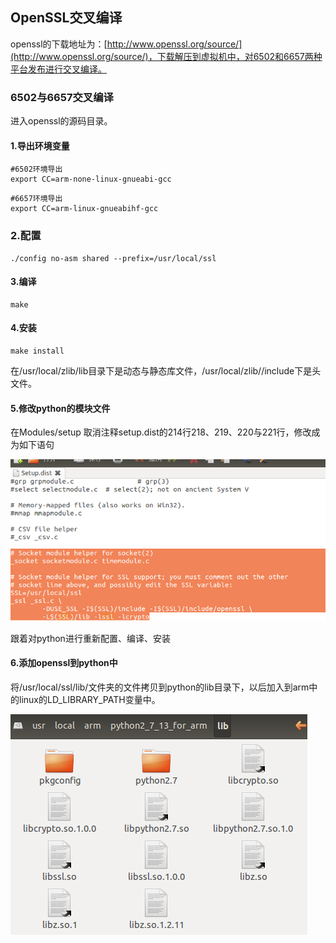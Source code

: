 ## OpenSSL交叉编译

openssl的下载地址为：[http://www.openssl.org/source/](http://www.openssl.org/source/)，下载解压到虚拟机中，对6502和6657两种平台发布进行交叉编译。

### 6502与6657交叉编译

进入openssl的源码目录。

#### 1.导出环境变量

```
#6502环境导出
export CC=arm-none-linux-gnueabi-gcc
```

```
#6657环境导出
export CC=arm-linux-gnueabihf-gcc
```

### 2.配置

```
./config no-asm shared --prefix=/usr/local/ssl
```

#### 3.编译

```
make
```

#### 4.安装

```
make install
```

在/usr/local/zlib/lib目录下是动态与静态库文件，/usr/local/zlib//include下是头文件。

#### 5.修改python的模块文件

在Modules/setup 取消注释setup.dist的214行218、219、220与221行，修改成为如下语句

![](/assets/sslcompile.png)

跟着对python进行重新配置、编译、安装

#### 6.添加openssl到python中

将/usr/local/ssl/lib/文件夹的文件拷贝到python的lib目录下，以后加入到arm中的linux的LD\_LIBRARY\_PATH变量中。

![](/assets/importzlib.png)

